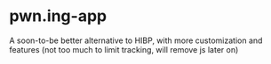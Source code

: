 # pwn.ing-app
A soon-to-be better alternative to HIBP, with more customization and features (not too much to limit tracking, will remove js later on)
